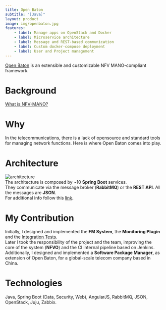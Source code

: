 ```yaml
---
title: Open Baton
subtitle: "[Java]"
layout: product
image: img/openbaton.jpg
features:
    - label: Manage apps on OpenStack and Docker
    - label: Microservice architecture
    - label: Message and REST-based communication
    - label: Custom docker-compose deployment
    - label: User and Project management
---
```

[Open Baton](http://openbaton.org/) is an extensible and customizable NFV MANO-compliant framework.

# Background
[What is NFV-MANO?](https://www.sdxcentral.com/networking/nfv/mano-lso/definitions/nfv-mano/)

# Why
In the telecommunications, there is a lack of opensource and standard tools for managing network functions. Here is where Open Baton comes into play.

# Architecture
![architecture](img/openbaton-arch.png)  
The architecture is composed by ~10 **Spring Boot** services.  
They communicate via the message broker (**RabbitMQ**) or the **REST API**. All the messages are **JSON**.  
For additional info follow this [link](http://openbaton.org/features.html).

# My Contribution
Initially, I designed and implemented the **FM System**, the **Monitoring Plugin** and the [Integration Tests](https://github.com/openbaton/integration-tests).  
Later I took the responsibility of the project and the team, improving the core of the system (**NFVO**) and the CI internal pipeline based on Jenkins.  
Additionally, I designed and implemented a **Software Package Manager**, as extension of Open Baton, for a global-scale telecom company based in China.

# Technologies
Java, Spring Boot (Data, Security, Web), AngularJS, RabbitMQ, JSON, OpenStack, Juju, Zabbix.

